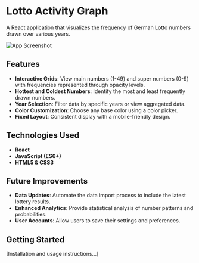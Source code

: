# Lotto Activity Graph

A React application that visualizes the frequency of German Lotto numbers drawn over various years.

![App Screenshot](screenshot.png)

## Features

- **Interactive Grids**: View main numbers (1-49) and super numbers (0-9) with frequencies represented through opacity levels.
- **Hottest and Coldest Numbers**: Identify the most and least frequently drawn numbers.
- **Year Selection**: Filter data by specific years or view aggregated data.
- **Color Customization**: Choose any base color using a color picker.
- **Fixed Layout**: Consistent display with a mobile-friendly design.

## Technologies Used

- **React**
- **JavaScript (ES6+)**
- **HTML5 & CSS3**

## Future Improvements

- **Data Updates**: Automate the data import process to include the latest lottery results.
- **Enhanced Analytics**: Provide statistical analysis of number patterns and probabilities.
- **User Accounts**: Allow users to save their settings and preferences.

## Getting Started

[Installation and usage instructions...]
